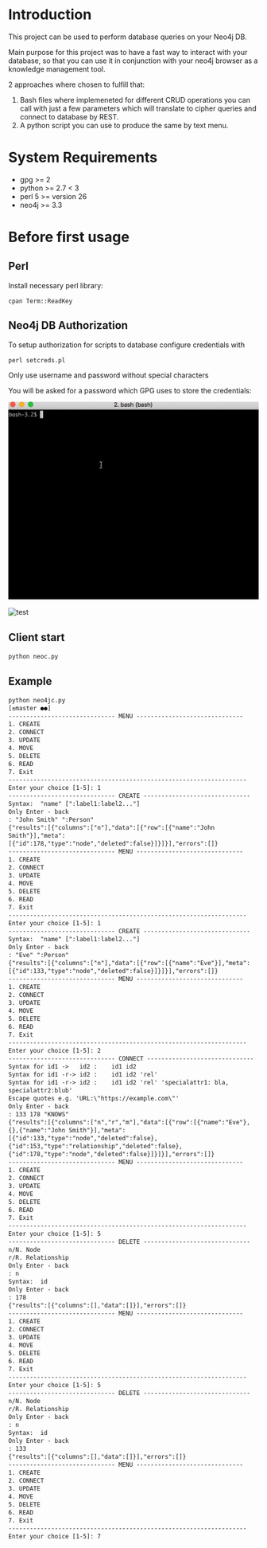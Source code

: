 # Introduction

This project can be used to perform database queries on your Neo4j DB. 

Main purpose for this project was to have a fast way to interact with your database, so that you can use it in conjunction with your neo4j browser as a knowledge management tool. 

2 approaches where chosen to fulfill that:

1. Bash files where implemeneted for different CRUD operations you can call with just a few parameters which will translate to cipher queries and connect to database by REST.
2. A python script you can use to produce the same by text menu.

# System Requirements

- gpg >= 2
- python >= 2.7 < 3
- perl 5 >= version 26 
- neo4j >= 3.3

# Before first usage

## Perl
Install necessary perl library:

``` 
cpan Term::ReadKey
```

## Neo4j DB Authorization

To setup authorization for scripts to database
configure credentials with 

```
perl setcreds.pl
```

Only use username and password without special characters

You will be asked for a password which GPG uses to store the credentials:

![set credentials](documentation/setcreds.gif "Set credentials")

![test](documentation/preview.gif "Set credentials")

## Client start

```
python neoc.py
```

## Example

```
python neo4jc.py                                                      [±master ●●]
------------------------------ MENU ------------------------------
1. CREATE
2. CONNECT
3. UPDATE
4. MOVE
5. DELETE
6. READ
7. Exit
-------------------------------------------------------------------
Enter your choice [1-5]: 1
------------------------------ CREATE ------------------------------
Syntax:	 "name" [":label1:label2..."]
Only Enter - back
: "John Smith" ":Person"
{"results":[{"columns":["n"],"data":[{"row":[{"name":"John Smith"}],"meta":[{"id":178,"type":"node","deleted":false}]}]}],"errors":[]}
------------------------------ MENU ------------------------------
1. CREATE
2. CONNECT
3. UPDATE
4. MOVE
5. DELETE
6. READ
7. Exit
-------------------------------------------------------------------
Enter your choice [1-5]: 1
------------------------------ CREATE ------------------------------
Syntax:	 "name" [":label1:label2..."]
Only Enter - back
: "Eve" ":Person"
{"results":[{"columns":["n"],"data":[{"row":[{"name":"Eve"}],"meta":[{"id":133,"type":"node","deleted":false}]}]}],"errors":[]}
------------------------------ MENU ------------------------------
1. CREATE
2. CONNECT
3. UPDATE
4. MOVE
5. DELETE
6. READ
7. Exit
-------------------------------------------------------------------
Enter your choice [1-5]: 2
------------------------------ CONNECT ------------------------------
Syntax for id1 ->	id2 :	 id1 id2
Syntax for id1 -r->	id2 :	 id1 id2 'rel'
Syntax for id1 -r->	id2 :	 id1 id2 'rel' 'specialattr1: bla, specialattr2:blub'
Escape quotes e.g. 'URL:\"https://example.com\"'
Only Enter - back
: 133 178 "KNOWS"
{"results":[{"columns":["n","r","m"],"data":[{"row":[{"name":"Eve"},{},{"name":"John Smith"}],"meta":[{"id":133,"type":"node","deleted":false},{"id":153,"type":"relationship","deleted":false},{"id":178,"type":"node","deleted":false}]}]}],"errors":[]}
------------------------------ MENU ------------------------------
1. CREATE
2. CONNECT
3. UPDATE
4. MOVE
5. DELETE
6. READ
7. Exit
-------------------------------------------------------------------
Enter your choice [1-5]: 5
------------------------------ DELETE ------------------------------
n/N. Node
r/R. Relationship
Only Enter - back
: n
Syntax:	 id
Only Enter - back
: 178
{"results":[{"columns":[],"data":[]}],"errors":[]}
------------------------------ MENU ------------------------------
1. CREATE
2. CONNECT
3. UPDATE
4. MOVE
5. DELETE
6. READ
7. Exit
-------------------------------------------------------------------
Enter your choice [1-5]: 5
------------------------------ DELETE ------------------------------
n/N. Node
r/R. Relationship
Only Enter - back
: n
Syntax:	 id
Only Enter - back
: 133
{"results":[{"columns":[],"data":[]}],"errors":[]}
------------------------------ MENU ------------------------------
1. CREATE
2. CONNECT
3. UPDATE
4. MOVE
5. DELETE
6. READ
7. Exit
-------------------------------------------------------------------
Enter your choice [1-5]: 7
```